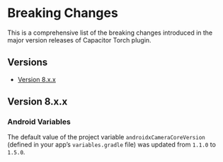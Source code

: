 # Breaking Changes

This is a comprehensive list of the breaking changes introduced in the major version releases of Capacitor Torch plugin.

## Versions

- [Version 8.x.x](#version-8xx)

## Version 8.x.x

### Android Variables

The default value of the project variable `androidxCameraCoreVersion` (defined in your app’s `variables.gradle` file) was updated from `1.1.0` to `1.5.0`.